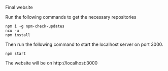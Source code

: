 Final website

Run the following commands to get the necessary repositories
```
npm i -g npm-check-updates
ncu -u
npm install
```

Then run the following command to start the localhost server on port 3000.
```
npm start
```

The website will be on http://localhost:3000